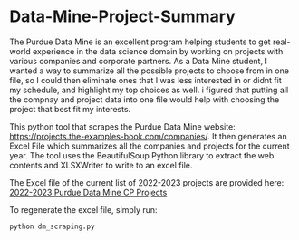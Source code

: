 # Data-Mine-Project-Summary

The Purdue Data Mine is an excellent program helping students to get real-world experience in the data science domain by working on projects with various companies and corporate partners. As a Data Mine student, I wanted a way to summarize all the possible projects to choose from in one file, so I could then eliminate ones that I was less interested in or didnt fit my schedule, and highlight my top choices as well. i figured that putting all the compnay and project data into one file would help with choosing the project that best fit my interests.

This python tool that scrapes the Purdue Data Mine website: https://projects.the-examples-book.com/companies/. It then generates an Excel File which summarizes all the companies and projects for the current year. The tool uses the BeautifulSoup Python library to extract the web contents and XLSXWriter to write to an excel file.

The Excel file of the current list of 2022-2023 projects are provided here: [2022-2023 Purdue Data Mine CP Projects](https://github.com/amritrajb/Data-Mine-Project-Summary/blob/main/data_mine_projects_2022-2023.xlsx)

To regenerate the excel file, simply run:
```
python dm_scraping.py 
```

